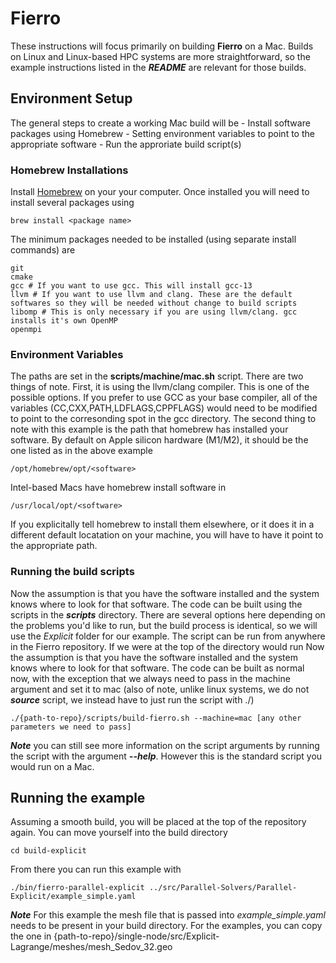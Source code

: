 # Fierro
These instructions will focus primarily on building **Fierro** on a Mac. Builds on Linux and Linux-based HPC systems are more straightforward, so the example instructions listed in the ***README*** are relevant for those builds.

## Environment Setup
The general steps to create a working Mac build will be
    - Install software packages using Homebrew
    - Setting environment variables to point to the appropriate software
    - Run the approriate build script(s)

### Homebrew Installations
Install [Homebrew](https://brew.sh) on your your computer. Once installed you will need to install several packages using
```
brew install <package name>
```
The minimum packages needed to be installed (using separate install commands) are
```
git
cmake
gcc # If you want to use gcc. This will install gcc-13
llvm # If you want to use llvm and clang. These are the default softwares so they will be needed without change to build scripts
libomp # This is only necessary if you are using llvm/clang. gcc installs it's own OpenMP
openmpi 
```

### Environment Variables
The paths are set in the **scripts/machine/mac.sh** script.
There are two things of note. First, it is using the llvm/clang compiler. This is one of the possible options. If you prefer to use GCC as your base compiler, all of the variables (CC,CXX,PATH,LDFLAGS,CPPFLAGS) would need to be modified to point to the corresonding spot in the gcc directory. The second thing to note with this example is the path that homebrew has installed your software. By default on Apple silicon hardware (M1/M2), it should be the one listed as in the above example
```
/opt/homebrew/opt/<software>
```
Intel-based Macs have homebrew install software in
```
/usr/local/opt/<software>
```
If you explicitally tell homebrew to install them elsewhere, or it does it in a different default locatation on your machine, you will have to have it point to the appropriate path.

### Running the build scripts
Now the assumption is that you have the software installed and the system knows where to look for that software. The code can be built using the scripts in the ***scripts*** directory. There are several options here depending on the problems you'd like to run, but the build process is identical, so we will use the *Explicit* folder for our example. The script can be run from anywhere in the Fierro repository. If we were at the top of the directory would run
Now the assumption is that you have the software installed and the system knows where to look for that software. The code can be built as normal now, with the exception that we always need to pass in the machine argument and set it to mac (also of note, unlike linux systems, we do not ***source*** script, we instead have to just run the script with ./)
```
./{path-to-repo}/scripts/build-fierro.sh --machine=mac [any other parameters we need to pass]
```
***Note*** you can still see more information on the script arguments by running the script with the argument ***--help***. However this is the standard script you would run on a Mac.

## Running the example
Assuming a smooth build, you will be placed at the top of the repository again. You can move yourself into the build directory
```
cd build-explicit
```
From there you can run this example with
```
./bin/fierro-parallel-explicit ../src/Parallel-Solvers/Parallel-Explicit/example_simple.yaml
```
***Note*** For this example the mesh file that is passed into *example_simple.yaml* needs to be present in your build directory. For the examples, you can copy the one in {path-to-repo}/single-node/src/Explicit-Lagrange/meshes/mesh_Sedov_32.geo 
